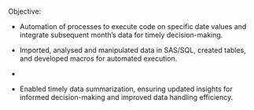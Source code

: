 Objective: 
 - Automation of processes to execute code on specific date values and integrate subsequent month’s data for timely
decision-making.

 - Imported, analysed and manipulated data in SAS/SQL, created tables, and developed macros for automated execution.
 - 
 - Enabled timely data summarization, ensuring updated insights for informed decision-making and improved data handling
efficiency.
